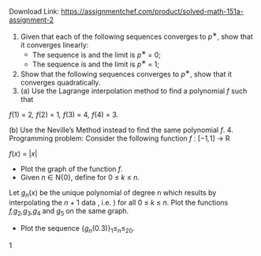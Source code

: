 Download Link: https://assignmentchef.com/product/solved-math-151a-assignment-2
<br>
<ol>

 <li>Given that each of the following sequences converges to <em>p</em><sup>∗</sup>, show that it converges linearly:

  <ul>

   <li>The sequence is and the limit is <em>p</em><sup>∗ </sup>= 0;</li>

   <li>The sequence is and the limit is <em>p</em><sup>∗ </sup>= 1;</li>

  </ul></li>

 <li>Show that the following sequences converges to <em>p</em><sup>∗</sup>, show that it converges quadratically.</li>

 <li>(a) Use the Lagrange interpolation method to find a polynomial <em>f </em>such that</li>

</ol>

<em>f</em>(1) = 2<em>,         f</em>(2) = 1<em>,         f</em>(3) = 4<em>,         f</em>(4) = 3<em>.</em>

(b) Use the Neville’s Method instead to find the same polynomial <em>f</em>. 4. Programming problem: Consider the following function <em>f </em>: [−1<em>,</em>1] → R

<em>f</em>(<em>x</em>) = |<em>x</em>|

<ul>

 <li>Plot the graph of the function <em>f</em>.</li>

 <li>Given <em>n </em>∈ N{0}, define for 0 ≤ <em>k </em>≤ <em>n</em>.</li>

</ul>

Let <em>g<sub>n</sub></em>(<em>x</em>) be the unique polynomial of degree n which results by interpolating the <em>n </em>+ 1 data , i.e. ) for all 0 ≤ <em>k </em>≤ <em>n</em>. Plot the functions <em>f,g</em><sub>2</sub><em>,g</em><sub>3</sub><em>,g</em><sub>4 </sub>and <em>g</em><sub>5 </sub>on the same graph.

<ul>

 <li>Plot the sequence {<em>g<sub>n</sub></em>(0<em>.</em>3)}<sub>1</sub>≤<em><sub>n</sub></em>≤<sub>20</sub>.</li>

</ul>

1